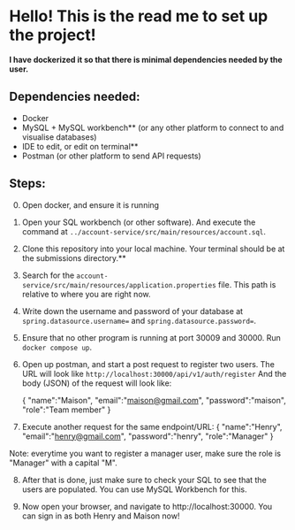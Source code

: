 # Hello! This is the read me to set up the project!

**I have dockerized it so that there is minimal dependencies needed by the user.**

## **Dependencies needed:**

- Docker
- MySQL + MySQL workbench** (or any other platform to connect to and visualise databases)
- IDE to edit, or edit on terminal**
- Postman (or other platform to send API requests)

## **Steps:**

0. Open docker, and ensure it is running

1. Open your SQL workbench (or other software). And execute the command at `../account-service/src/main/resources/account.sql`.

2. Clone this repository into your local machine. Your terminal should be at the submissions directory.**

3. Search for the `account-service/src/main/resources/application.properties` file. This path is relative to where you are right now.

4. Write down the username and password of your database at `spring.datasource.username=` and
   `spring.datasource.password=`.

5. Ensure that no other program is running at port 30009 and 30000. Run `docker compose up`.

6. Open up postman, and start a post request to register two users. The  URL will look like `http://localhost:30000/api/v1/auth/register` And the body (JSON) of the request will look like:

   {
"name":"Maison",
"email":"maison@gmail.com",
"password":"maison",
"role":"Team member"
   }

7. Execute another request for the same endpoint/URL:
{
"name":"Henry",
"email":"henry@gmail.com",
"password":"henry",
"role":"Manager"
}

Note: everytime you want to register a manager user, make sure the role is "Manager" with a capital "M".

8. After that is done, just make sure to check your SQL to see that the users are populated. You can use MySQL Workbench for this.

9. Now open your browser, and navigate to http://localhost:30000. You can sign in as both Henry and Maison now!


